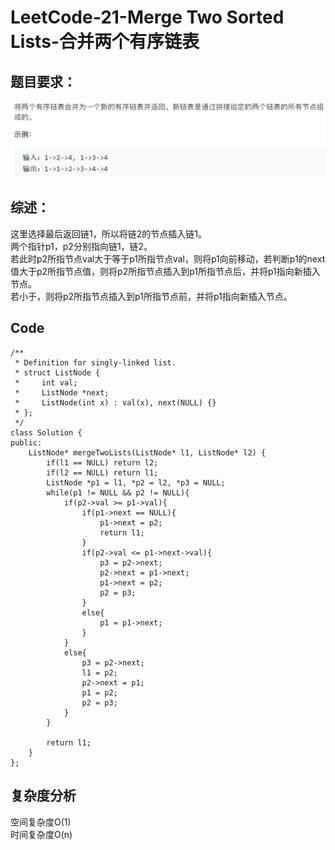 # LeetCode-21-Merge Two Sorted Lists-合并两个有序链表

## 题目要求：
![avatar](https://github.com/JakeChanFangZiyuan20/MyLeetCode/blob/master/img/21.png)





## 综述：
这里选择最后返回链1，所以将链2的节点插入链1。  
两个指针p1，p2分别指向链1，链2。  
若此时p2所指节点val大于等于p1所指节点val，则将p1向前移动，若判断p1的next值大于p2所指节点值，则将p2所指节点插入到p1所指节点后，并将p1指向新插入节点。  
若小于，则将p2所指节点插入到p1所指节点前，并将p1指向新插入节点。  

## Code
```
/**
 * Definition for singly-linked list.
 * struct ListNode {
 *     int val;
 *     ListNode *next;
 *     ListNode(int x) : val(x), next(NULL) {}
 * };
 */
class Solution {
public:
    ListNode* mergeTwoLists(ListNode* l1, ListNode* l2) {
        if(l1 == NULL) return l2;
        if(l2 == NULL) return l1;
        ListNode *p1 = l1, *p2 = l2, *p3 = NULL;
        while(p1 != NULL && p2 != NULL){
            if(p2->val >= p1->val){
                if(p1->next == NULL){
                    p1->next = p2;
                    return l1;
                }
                if(p2->val <= p1->next->val){
                    p3 = p2->next;
                    p2->next = p1->next;
                    p1->next = p2;
                    p2 = p3;
                }
                else{
                    p1 = p1->next;
                }
            }
            else{
                p3 = p2->next;
                l1 = p2;
                p2->next = p1;
                p1 = p2;
                p2 = p3;
            }
        }

        return l1;
    }
};
```
  


## 复杂度分析
空间复杂度O(1)  
时间复杂度O(n)

